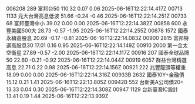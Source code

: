 006208	289	富邦台50	110.32	0.07	0.06	2025-06-16T12:22:14.417Z
00713	1133	元大台灣高息低波	51.66	-0.24	-0.46	2025-06-16T12:22:14.251Z
00733	68	富邦臺灣中小	39.02	0.00	0.00	2025-06-16T12:22:14.382Z
00858	600	永豐美國500大	28.73	-0.57	-1.95	2025-06-16T12:22:14.255Z
00878	1572	國泰永續高股息	20.69	-0.17	-0.81	2025-06-16T12:22:14.083Z
00900	2815	富邦特選高股息30	17.01	0.16	0.95	2025-06-16T12:22:14.149Z
00910	2000	第一金太空衛星	27.89	-0.57	-2.00	2025-06-16T12:22:14.117Z
00916	207	國泰全球品牌50	22.60	-0.21	-0.92	2025-06-16T12:22:14.044Z
00919	6057	群益台灣精選高息	22.71	0.22	0.98	2025-06-16T12:22:14.156Z
00921	222	兆豐龍頭等權重	18.09	0.00	0.00	2025-06-16T12:22:14.316Z
00933B	2632	國泰10Y+金融債	15.12	0.21	1.41	2025-06-16T12:22:13.805Z
00942B	552	台新美A公司債20+	13.33	0.04	0.30	2025-06-16T12:22:14.308Z
00947	1129	台新臺灣IC設計	13.41	0.19	1.44	2025-06-16T12:22:13.939Z